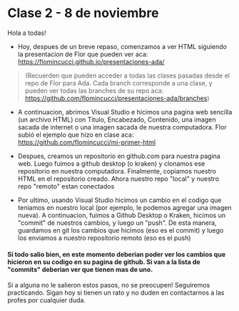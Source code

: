 # Clase 2 - 8 de noviembre

Hola a todas!

- Hoy, despues de un breve repaso, comenzamos a ver HTML siguiendo la presentacion de Flor que pueden ver aca:
https://flomincucci.github.io/presentaciones-ada/

> (Recuerden que pueden acceder a todas las clases pasadas desde el repo de Flor para Ada. Cada branch corresponde a una clase, y pueden ver todas las branches de su repo aca: https://github.com/flomincucci/presentaciones-ada/branches)

- A continuacion, abrimos Visual Studio e hicimos una pagina web sencilla (un archivo HTML) con Titulo, Encabezado, Contenido, una imagen sacada de internet o una imagen sacada de nuestra computadora. Flor subió el ejemplo que hizo en clase aca: https://github.com/flomincucci/mi-primer-html 

- Despues, creamos un repositorio en github.com para nuestra pagina web. Luego fuimos a github desktop (o kraken) y clonamos ese repositorio en nuestra computadora. Finalmente, copiamos nuestro HTML en el repositorio creado. Ahora nuestro repo "local" y nuestro repo "remoto" estan conectados

- Por ultimo, usando Visual Studio hicimos un cambio en el codigo que teniamos en nuestro local (por ejemplo, le podemos agregar una imagen nueva). A continuacion, fuimos a Github Desktop o Kraken, hicimos un "commit" de nuestros cambios, y luego un "push". De esta manera, guardamos en git los cambios que hicimos (eso es el commit) y luego los enviamos a nuestro repositorio remoto (eso es el push)

#### Si todo salio bien, en este momento deberian poder ver los cambios que hicieron en su codigo en su pagina de github. Si van a la lista de "commits" deberian ver que tienen mas de uno. 

Si a alguna no le salieron estos pasos, no se preocupen! Seguiremos practicando. Sigan hoy si tienen un rato y no duden en contactarnos a las profes por cualquier duda. 
